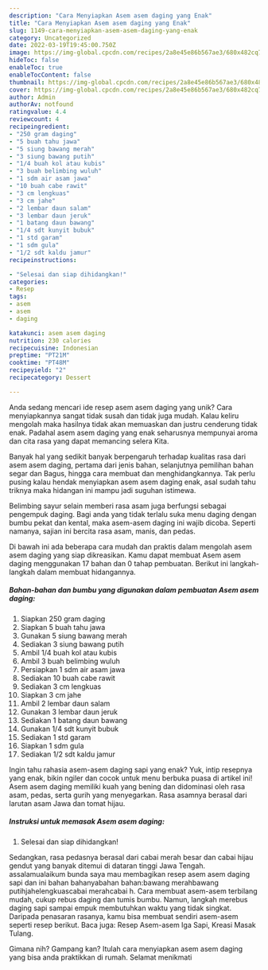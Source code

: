 ```yaml
---
description: "Cara Menyiapkan Asem asem daging yang Enak"
title: "Cara Menyiapkan Asem asem daging yang Enak"
slug: 1149-cara-menyiapkan-asem-asem-daging-yang-enak
category: Uncategorized
date: 2022-03-19T19:45:00.750Z
image: https://img-global.cpcdn.com/recipes/2a8e45e86b567ae3/680x482cq70/asem-asem-daging-foto-resep-utama.jpg
hideToc: false
enableToc: true
enableTocContent: false
thumbnail: https://img-global.cpcdn.com/recipes/2a8e45e86b567ae3/680x482cq70/asem-asem-daging-foto-resep-utama.jpg
cover: https://img-global.cpcdn.com/recipes/2a8e45e86b567ae3/680x482cq70/asem-asem-daging-foto-resep-utama.jpg
author: Admin
authorAv: notfound
ratingvalue: 4.4
reviewcount: 4
recipeingredient:
- "250 gram daging"
- "5 buah tahu jawa"
- "5 siung bawang merah"
- "3 siung bawang putih"
- "1/4 buah kol atau kubis"
- "3 buah belimbing wuluh"
- "1 sdm air asam jawa"
- "10 buah cabe rawit"
- "3 cm lengkuas"
- "3 cm jahe"
- "2 lembar daun salam"
- "3 lembar daun jeruk"
- "1 batang daun bawang"
- "1/4 sdt kunyit bubuk"
- "1 std garam"
- "1 sdm gula"
- "1/2 sdt kaldu jamur"
recipeinstructions:

- "Selesai dan siap dihidangkan!"
categories:
- Resep
tags:
- asem
- asem
- daging

katakunci: asem asem daging 
nutrition: 230 calories
recipecuisine: Indonesian
preptime: "PT21M"
cooktime: "PT48M"
recipeyield: "2"
recipecategory: Dessert

---
```





Anda sedang mencari ide resep asem asem daging yang unik? Cara menyiapkannya sangat tidak susah dan tidak juga mudah. Kalau keliru mengolah maka hasilnya tidak akan memuaskan dan justru cenderung tidak enak. Padahal asem asem daging yang enak seharusnya mempunyai aroma dan cita rasa yang dapat memancing selera Kita.





Banyak hal yang sedikit banyak berpengaruh terhadap kualitas rasa dari asem asem daging, pertama dari jenis bahan, selanjutnya pemilihan bahan segar dan Bagus, hingga cara membuat dan menghidangkannya. Tak perlu pusing kalau hendak menyiapkan asem asem daging enak,      asal sudah tahu triknya maka hidangan ini mampu jadi suguhan istimewa.














Belimbing sayur selain memberi rasa asam juga berfungsi sebagai pengempuk daging. Bagi anda yang tidak terlalu suka menu daging dengan bumbu pekat dan kental, maka asem-asem daging ini wajib dicoba. Seperti namanya, sajian ini bercita rasa asam, manis, dan pedas.






Di bawah ini ada beberapa cara mudah dan praktis dalam mengolah asem asem daging yang siap dikreasikan. Kamu dapat membuat Asem asem daging menggunakan 17 bahan dan 0 tahap pembuatan. Berikut ini langkah-langkah dalam membuat hidangannya.

<!--inarticleads1-->

##### Bahan-bahan dan bumbu yang digunakan dalam pembuatan Asem asem daging:

1. Siapkan 250 gram daging
1. Siapkan 5 buah tahu jawa
1. Gunakan 5 siung bawang merah
1. Sediakan 3 siung bawang putih
1. Ambil 1/4 buah kol atau kubis
1. Ambil 3 buah belimbing wuluh
1. Persiapkan 1 sdm air asam jawa
1. Sediakan 10 buah cabe rawit
1. Sediakan 3 cm lengkuas
1. Siapkan 3 cm jahe
1. Ambil 2 lembar daun salam
1. Gunakan 3 lembar daun jeruk
1. Sediakan 1 batang daun bawang
1. Gunakan 1/4 sdt kunyit bubuk
1. Sediakan 1 std garam
1. Siapkan 1 sdm gula
1. Sediakan 1/2 sdt kaldu jamur


Ingin tahu rahasia asem-asem daging sapi yang enak? Yuk, intip resepnya yang enak, bikin ngiler dan cocok untuk menu berbuka puasa di artikel ini! Asem asem daging memiliki kuah yang bening dan didominasi oleh rasa asam, pedas, serta gurih yang menyegarkan. Rasa asamnya berasal dari larutan asam Jawa dan tomat hijau. 

<!--inarticleads2-->

##### Instruksi untuk memasak Asem asem daging:


1. Selesai dan siap dihidangkan!

Sedangkan, rasa pedasnya berasal dari cabai merah besar dan cabai hijau gendut yang banyak ditemui di dataran tinggi Jawa Tengah. assalamualaikum bunda saya mau membagikan resep asem asem daging sapi dan ini bahan bahanyabahan bahan:bawang merahbawang putihjahelengkuascabai merahcabai h. Cara membuat asem-asem terbilang mudah, cukup rebus daging dan tumis bumbu. Namun, langkah merebus daging sapi sampai empuk membutuhkan waktu yang tidak singkat. Daripada penasaran rasanya, kamu bisa membuat sendiri asem-asem seperti resep berikut. Baca juga: Resep Asem-asem Iga Sapi, Kreasi Masak Tulang. 

Gimana nih? Gampang kan? Itulah cara menyiapkan asem asem daging yang bisa anda praktikkan di rumah. Selamat menikmati
